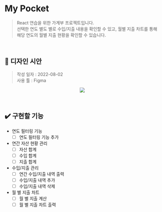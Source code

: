 # My Pocket
> React 연습을 위한 가계부 프로젝트입니다.<br/>
> 선택한 연도 별도 별로 수입/지출 내용을 확인할 수 있고, 월별 지출 차트를 통해 해당 연도의 월별 지출 현황을 확인할 수 있습니다.
<br/>

## 🎨 디자인 시안
> 작성 일자 : 2022-08-02<br/>
> 사용 툴 : Figma
<p align="center">
  <img src="https://user-images.githubusercontent.com/105365737/182293382-e97bc3b6-1e1f-4224-9d92-3dad9d082e57.png" />
</p>
<br/>

## ✔️ 구현할 기능
* 연도 필터링 기능
  - [ ] 연도 필터링 기능 추가
* 연간 자산 현황 관리
  - [ ] 자산 합계
  - [ ] 수입 합계
  - [ ] 지출 합계
* 수입/지출 관리
  - [ ] 연간 수입/지출 내역 출력
  - [ ] 수입/지출 내역 추가
  - [ ] 수입/지출 내역 삭제
* 월 별 지출 차트
  - [ ] 월 별 지출 계산
  - [ ] 월 별 지출 차트 출력
